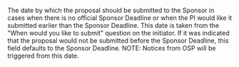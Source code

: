 The date by which the proposal should be submitted to the Sponsor in cases when there is no official Sponsor Deadline or when the PI would like it submitted earlier than the Sponsor Deadline.  This date is taken from the "When would you like to submit" question on the initiator.  If it was indicated that the proposal would not be submitted before the Sponsor Deadline, this field defaults to the Sponsor Deadline. NOTE:  Notices from OSP will be triggered from this date.

